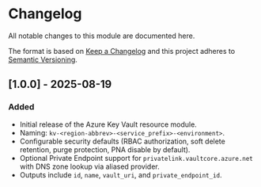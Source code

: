 # Changelog
All notable changes to this module are documented here.

The format is based on [Keep a Changelog](https://keepachangelog.com/en/1.1.0/)
and this project adheres to [Semantic Versioning](https://semver.org/spec/v2.0.0.html).

## [1.0.0] - 2025-08-19
### Added
- Initial release of the Azure Key Vault resource module.
- Naming: `kv-<region-abbrev>-<service_prefix>-<environment>`.
- Configurable security defaults (RBAC authorization, soft delete retention, purge protection, PNA disable by default).
- Optional Private Endpoint support for `privatelink.vaultcore.azure.net` with DNS zone lookup via aliased provider.
- Outputs include `id`, `name`, `vault_uri`, and `private_endpoint_id`.


